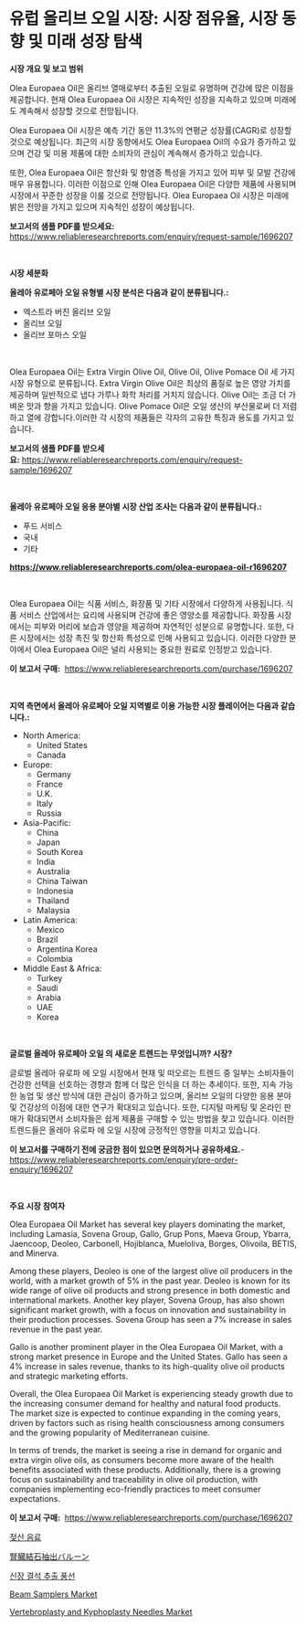 <p><h1>유럽 올리브 오일 시장: 시장 점유율, 시장 동향 및 미래 성장 탐색</h1></p><p><strong>시장 개요 및 보고 범위</strong></p>
<p><p>Olea Europaea Oil은 올리브 열매로부터 추출된 오일로 유명하며 건강에 많은 이점을 제공합니다. 현재 Olea Europaea Oil 시장은 지속적인 성장을 지속하고 있으며 미래에도 계속해서 성장할 것으로 전망됩니다. </p><p>Olea Europaea Oil 시장은 예측 기간 동안 11.3%의 연평균 성장률(CAGR)로 성장할 것으로 예상됩니다. 최근의 시장 동향에서도 Olea Europaea Oil의 수요가 증가하고 있으며 건강 및 미용 제품에 대한 소비자의 관심이 계속해서 증가하고 있습니다. </p><p>또한, Olea Europaea Oil은 항산화 및 항염증 특성을 가지고 있어 피부 및 모발 건강에 매우 유용합니다. 이러한 이점으로 인해 Olea Europaea Oil은 다양한 제품에 사용되며 시장에서 꾸준한 성장을 이룰 것으로 전망됩니다. Olea Europaea Oil 시장은 미래에 밝은 전망을 가지고 있으며 지속적인 성장이 예상됩니다.</p></p>
<p><strong>보고서의 샘플 PDF를 받으세요:</strong> <a href="https://www.reliableresearchreports.com/enquiry/request-sample/1696207">https://www.reliableresearchreports.com/enquiry/request-sample/1696207</a></p>
<p>&nbsp;</p>
<p><strong>시장 세분화</strong></p>
<p><strong>올레아 유로페아 오일 유형별 시장 분석은 다음과 같이 분류됩니다.:</strong></p>
<p><ul><li>엑스트라 버진 올리브 오일</li><li>올리브 오일</li><li>올리브 포마스 오일</li></ul></p>
<p>&nbsp;</p>
<p><p>Olea Europaea Oil는 Extra Virgin Olive Oil, Olive Oil, Olive Pomace Oil 세 가지 시장 유형으로 분류됩니다. Extra Virgin Olive Oil은 최상의 품질로 높은 영양 가치를 제공하며 일반적으로 냅다 가루나 화학 처리를 거치지 않습니다. Olive Oil는 조금 더 가벼운 맛과 향을 가지고 있습니다. Olive Pomace Oil은 오일 생산의 부산물로써 더 저렴하고 열에 강합니다.이러한 각 시장의 제품들은 각자의 고유한 특징과 용도를 가지고 있습니다.</p></p>
<p><strong>보고서의 샘플 PDF를 받으세요:</strong>&nbsp;<a href="https://www.reliableresearchreports.com/enquiry/request-sample/1696207">https://www.reliableresearchreports.com/enquiry/request-sample/1696207</a></p>
<p>&nbsp;</p>
<p><strong> 올레아 유로페아 오일 응용 분야별 시장 산업 조사는 다음과 같이 분류됩니다.:</strong></p>
<p><ul><li>푸드 서비스</li><li>국내</li><li>기타</li></ul></p>
<p><strong><a href="https://www.reliableresearchreports.com/olea-europaea-oil-r1696207">https://www.reliableresearchreports.com/olea-europaea-oil-r1696207</a></strong></p>
<p>&nbsp;</p>
<p><p>Olea Europaea Oil는 식품 서비스, 화장품 및 기타 시장에서 다양하게 사용됩니다. 식품 서비스 산업에서는 요리에 사용되며 건강에 좋은 영양소를 제공합니다. 화장품 시장에서는 피부와 머리에 보습과 영양을 제공하며 자연적인 성분으로 유명합니다. 또한, 다른 시장에서는 성장 촉진 및 항산화 특성으로 인해 사용되고 있습니다. 이러한 다양한 분야에서 Olea Europaea Oil은 널리 사용되는 중요한 원료로 인정받고 있습니다.</p></p>
<p><strong>이 보고서 구매:</strong>&nbsp; <a href="https://www.reliableresearchreports.com/purchase/1696207">https://www.reliableresearchreports.com/purchase/1696207</a></p>
<p>&nbsp;</p>
<p><strong>지역 측면에서 올레아 유로페아 오일 지역별로 이용 가능한 시장 플레이어는 다음과 같습니다.:</strong></p>
<p><ul>
    <li>
        North America:
        <ul>
            <li>United States</li>
            <li>Canada</li>
        </ul>
    </li>
    <li>
        Europe:
        <ul>
            <li>Germany</li>
            <li>France</li>
            <li>U.K.</li>
            <li>Italy</li>
            <li>Russia</li>
        </ul>
    </li>
    <li>
        Asia-Pacific:
        <ul>
            <li>China</li>
            <li>Japan</li>
            <li>South Korea</li>
            <li>India</li>
            <li>Australia</li>
            <li>China Taiwan</li>
            <li>Indonesia</li>
            <li>Thailand</li>
            <li>Malaysia</li>
        </ul>
    </li>
    <li>
        Latin America:
        <ul>
            <li>Mexico</li>
            <li>Brazil</li>
            <li>Argentina Korea</li>
            <li>Colombia</li>
        </ul>
    </li>
    <li>
        Middle East & Africa:
        <ul>
            <li>Turkey</li>
            <li>Saudi</li>
            <li>Arabia</li>
            <li>UAE</li>
            <li>Korea</li>
        </ul>
    </li>
    </ul></p>
<p>&nbsp;</p>
<p><strong>글로벌 올레아 유로페아 오일 의 새로운 트렌드는 무엇입니까? 시장?</strong></p>
<p><p>글로벌 올레아 유로파 에 오일 시장에서 현재 및 떠오르는 트렌드 중 일부는 소비자들이 건강한 선택을 선호하는 경향과 함께 더 많은 인식을 더 하는 추세이다. 또한, 지속 가능한 농업 및 생산 방식에 대한 관심이 증가하고 있으며, 올리브 오일의 다양한 응용 분야 및 건강상의 이점에 대한 연구가 확대되고 있습니다. 또한, 디지털 마케팅 및 온라인 판매가 확대되면서 소비자들은 쉽게 제품을 구매할 수 있는 방법을 찾고 있습니다. 이러한 트렌드들은 올레아 유로파 에 오일 시장에 긍정적인 영향을 미치고 있습니다.</p></p>
<p><strong>이 보고서를 구매하기 전에 궁금한 점이 있으면 문의하거나 공유하세요.</strong>- <a href="https://www.reliableresearchreports.com/enquiry/pre-order-enquiry/1696207">https://www.reliableresearchreports.com/enquiry/pre-order-enquiry/1696207</a></p>
<p>&nbsp;</p>
<p><strong>주요 시장 참여자</strong></p>
<p><p>Olea Europaea Oil Market has several key players dominating the market, including Lamasia, Sovena Group, Gallo, Grup Pons, Maeva Group, Ybarra, Jaencoop, Deoleo, Carbonell, Hojiblanca, Mueloliva, Borges, Olivoila, BETIS, and Minerva. </p><p>Among these players, Deoleo is one of the largest olive oil producers in the world, with a market growth of 5% in the past year. Deoleo is known for its wide range of olive oil products and strong presence in both domestic and international markets. Another key player, Sovena Group, has also shown significant market growth, with a focus on innovation and sustainability in their production processes. Sovena Group has seen a 7% increase in sales revenue in the past year.</p><p>Gallo is another prominent player in the Olea Europaea Oil Market, with a strong market presence in Europe and the United States. Gallo has seen a 4% increase in sales revenue, thanks to its high-quality olive oil products and strategic marketing efforts. </p><p>Overall, the Olea Europaea Oil Market is experiencing steady growth due to the increasing consumer demand for healthy and natural food products. The market size is expected to continue expanding in the coming years, driven by factors such as rising health consciousness among consumers and the growing popularity of Mediterranean cuisine. </p><p>In terms of trends, the market is seeing a rise in demand for organic and extra virgin olive oils, as consumers become more aware of the health benefits associated with these products. Additionally, there is a growing focus on sustainability and traceability in olive oil production, with companies implementing eco-friendly practices to meet consumer expectations.</p></p>
<p><strong>이 보고서 구매:</strong>&nbsp;&nbsp;<a href="https://www.reliableresearchreports.com/purchase/1696207">https://www.reliableresearchreports.com/purchase/1696207</a></p>
<p><p><a href="https://github.com/FelipeGrrady654556/Market-Research-Report-List-1/blob/main/660162535515.md">젖산 음료</a></p><p><a href="https://github.com/vhemk0794148/Market-Research-Report-List-1/blob/main/504488535517.md">腎臓結石抽出バルーン</a></p><p><a href="https://github.com/vss5505pa7z1p/Market-Research-Report-List-1/blob/main/342619735512.md">신장 결석 추출 풍선</a></p><p><a href="https://view.publitas.com/reportprime-1/beam-samplers-market-furnishes-information-on-market-share-market-trends-and-market-growth/">Beam Samplers Market</a></p><p><a href="https://github.com/joannesouthgate/Market-Research-Report-List-2/blob/main/vertebroplasty-and-kyphoplasty-needles-market.md">Vertebroplasty and Kyphoplasty Needles Market</a></p></p>